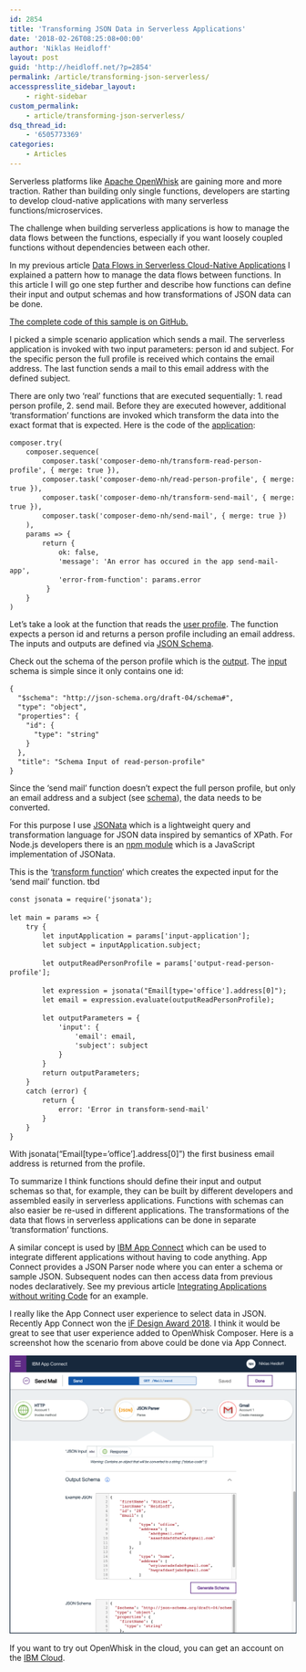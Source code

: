 ```yaml
---
id: 2854
title: 'Transforming JSON Data in Serverless Applications'
date: '2018-02-26T08:25:08+00:00'
author: 'Niklas Heidloff'
layout: post
guid: 'http://heidloff.net/?p=2854'
permalink: /article/transforming-json-serverless/
accesspresslite_sidebar_layout:
    - right-sidebar
custom_permalink:
    - article/transforming-json-serverless/
dsq_thread_id:
    - '6505773369'
categories:
    - Articles
---
```


Serverless platforms like [Apache OpenWhisk](https://openwhisk.apache.org/) are gaining more and more traction. Rather than building only single functions, developers are starting to develop cloud-native applications with many serverless functions/microservices.

The challenge when building serverless applications is how to manage the data flows between the functions, especially if you want loosely coupled functions without dependencies between each other.

In my previous article [Data Flows in Serverless Cloud-Native Applications](http://heidloff.net/article/serverless-data-flows) I explained a pattern how to manage the data flows between functions. In this article I will go one step further and describe how functions can define their input and output schemas and how transformations of JSON data can be done.

[The complete code of this sample is on GitHub.](https://github.com/nheidloff/openwhisk-data-flows)

I picked a simple scenario application which sends a mail. The serverless application is invoked with two input parameters: person id and subject. For the specific person the full profile is received which contains the email address. The last function sends a mail to this email address with the defined subject.

There are only two ‘real’ functions that are executed sequentially: 1. read person profile, 2. send mail. Before they are executed however, additional ‘transformation’ functions are invoked which transform the data into the exact format that is expected. Here is the code of the [application](https://github.com/nheidloff/openwhisk-data-flows/blob/master/apps/send-mail-app.js):

```
composer.try(
    composer.sequence(
        composer.task('composer-demo-nh/transform-read-person-profile', { merge: true }),
        composer.task('composer-demo-nh/read-person-profile', { merge: true }),
        composer.task('composer-demo-nh/transform-send-mail', { merge: true }),
        composer.task('composer-demo-nh/send-mail', { merge: true })
    ),
    params => {
        return { 
            ok: false,
            'message': 'An error has occured in the app send-mail-app',
            'error-from-function': params.error
         } 
    }
)
```

Let’s take a look at the function that reads the [user profile](https://github.com/nheidloff/openwhisk-data-flows/blob/master/functions/read-person-profile.js). The function expects a person id and returns a person profile including an email address. The inputs and outputs are defined via [JSON Schema](http://json-schema.org).

Check out the schema of the person profile which is the [output](https://github.com/nheidloff/openwhisk-data-flows/blob/master/functions/read-person-profile.js#L76-L108). The [input](https://github.com/nheidloff/openwhisk-data-flows/blob/master/functions/read-person-profile.js#L38-L47) schema is simple since it only contains one id:

```
{
  "$schema": "http://json-schema.org/draft-04/schema#",
  "type": "object",
  "properties": {
    "id": {
      "type": "string"
    }
  },
  "title": "Schema Input of read-person-profile"
}
```

Since the ‘send mail’ function doesn’t expect the full person profile, but only an email address and a subject (see [schema](https://github.com/nheidloff/openwhisk-data-flows/blob/master/functions/send-mail.js#L22-L34)), the data needs to be converted.

For this purpose I use [JSONata](http://jsonata.org/) which is a lightweight query and transformation language for JSON data inspired by semantics of XPath. For Node.js developers there is an [npm module](https://github.com/jsonata-js/jsonata) which is a JavaScript implementation of JSONata.

This is the ‘[transform function](https://github.com/nheidloff/openwhisk-data-flows/blob/master/functions/transform-send-mail.js)‘ which creates the expected input for the ‘send mail’ function. tbd

```
const jsonata = require('jsonata');

let main = params => {    
    try {
        let inputApplication = params['input-application'];       
        let subject = inputApplication.subject;

        let outputReadPersonProfile = params['output-read-person-profile'];  
             
        let expression = jsonata("Email[type='office'].address[0]");        
        let email = expression.evaluate(outputReadPersonProfile);  
        
        let outputParameters = {
            'input': {
                'email': email,
                'subject': subject
            }
        }
        return outputParameters;
    }
    catch (error) {
        return {
            error: 'Error in transform-send-mail'
        }
    }
}
```

With jsonata(“Email\[type=’office’\].address\[0\]”) the first business email address is returned from the profile.

To summarize I think functions should define their input and output schemas so that, for example, they can be built by different developers and assembled easily in serverless applications. Functions with schemas can also easier be re-used in different applications. The transformations of the data that flows in serverless applications can be done in separate ‘transformation’ functions.

A similar concept is used by [IBM App Connect](https://console.bluemix.net/catalog/services/app-connect) which can be used to integrate different applications without having to code anything. App Connect provides a JSON Parser node where you can enter a schema or sample JSON. Subsequent nodes can then access data from previous nodes declaratively. See my previous article [Integrating Applications without writing Code](http://heidloff.net/article/integrating-applications-without-code) for an example.

I really like the App Connect user experience to select data in JSON. Recently App Connect won the [iF Design Award 2018](https://medium.com/design-ibm/ibm-cloud-continues-to-demonstrate-design-excellence-7a5150124136). I think it would be great to see that user experience added to OpenWhisk Composer. Here is a screenshot how the scenario from above could be done via App Connect.

![image](/assets/img/2018/02/app-connect-openwhisk3.png)

If you want to try out OpenWhisk in the cloud, you can get an account on the [IBM Cloud](http://ibm.biz/nheidloff).